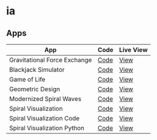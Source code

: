 # ia
 
## Apps

| App | Code | Live View |
|-----|------|-----------|
| Gravitational Force Exchange | [Code](https://github.com/nothans/ia/blob/main/apps/gravitational_force_exchange.html) | [View](https://nothans.github.io/ia/apps/gravitational_force_exchange.html) |
| Blackjack Simulator | [Code](https://github.com/nothans/ia/blob/main/apps/blackjack_simulator.html) | [View](https://nothans.github.io/ia/apps/blackjack_simulator.html) |
| Game of Life | [Code](https://github.com/nothans/ia/blob/main/apps/game_of_life.html) | [View](https://nothans.github.io/ia/apps/game_of_life.html) |
| Geometric Design | [Code](https://github.com/nothans/ia/blob/main/apps/geometric_design.html) | [View](https://nothans.github.io/ia/apps/geometric_design.html) |
| Modernized Spiral Waves | [Code](https://github.com/nothans/ia/blob/main/apps/modernized_spiral_waves.html) | [View](https://nothans.github.io/ia/apps/modernized_spiral_waves.html) |
| Spiral Visualization | [Code](https://github.com/nothans/ia/blob/main/apps/spiral_visualization.html) | [View](https://nothans.github.io/ia/apps/spiral_visualization.html) |
| Spiral Visualization Code | [Code](https://github.com/nothans/ia/blob/main/apps/spiral_visualization_code.html) | [View](https://nothans.github.io/ia/apps/spiral_visualization_code.html) |
| Spiral Visualization Python | [Code](https://github.com/nothans/ia/blob/main/apps/spiral_visualization_python.html) | [View](https://nothans.github.io/ia/apps/spiral_visualization_python.html) |
